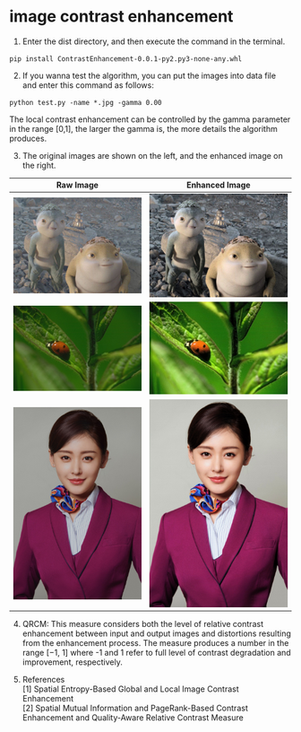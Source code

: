 # image contrast enhancement
1. Enter the dist directory, and then execute the command in the terminal.     
```
pip install ContrastEnhancement-0.0.1-py2.py3-none-any.whl
```


2. If you wanna test the algorithm, you can put the images into data file and enter this command as follows:      
```
python test.py -name *.jpg -gamma 0.00
```
The local contrast enhancement can be controlled by the gamma parameter in the range [0,1], the larger the gamma is, the more details the algorithm produces. 

3. The original images are shown on the left, and the enhanced image on the right.    

|      Raw Image           |        Enhanced Image   |
| :-----------------: | :--------------: |
| ![](data/1.jpg) | ![](data/1_secedct.jpg)|
| ![](data/4.jpg) | ![](data/4_secedct.jpg)|
| ![](data/7.jpg) | ![](data/7_secedct.jpg)|

4. QRCM: This measure considers both the level of relative contrast enhancement between input and output images and distortions resulting from the enhancement process. The measure produces a number in the range [−1, 1] where -1 and 1 refer to full level of contrast degradation and improvement, respectively.

5. References  
[1] Spatial Entropy-Based Global and Local Image Contrast Enhancement         
[2] Spatial Mutual Information and PageRank-Based Contrast Enhancement and Quality-Aware Relative Contrast Measure    










